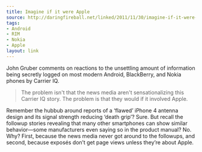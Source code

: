 ```yaml
---
title: Imagine if it were Apple
source: http://daringfireball.net/linked/2011/11/30/imagine-if-it-were-apple
tags:
- Android
- RIM
- Nokia
- Apple
layout: link
---
```


John Gruber comments on reactions to the unsettling amount of information being secretly logged on most modern Android, BlackBerry, and Nokia phones by Carrier IQ.

> The problem isn't that the news media aren't sensationalizing this Carrier IQ story. The problem is that they would if it involved Apple.

Remember the hubbub around reports of a ‘flawed’ iPhone 4 antenna design and its signal strength reducing ‘death grip’? Sure. But recall the followup stories revealing that many other smartphones can show similar behavior—some manufacturers even saying so in the product manual? No. Why? First, because the news media never got around to the followups, and second, because exposés don’t get page views unless they’re about Apple.